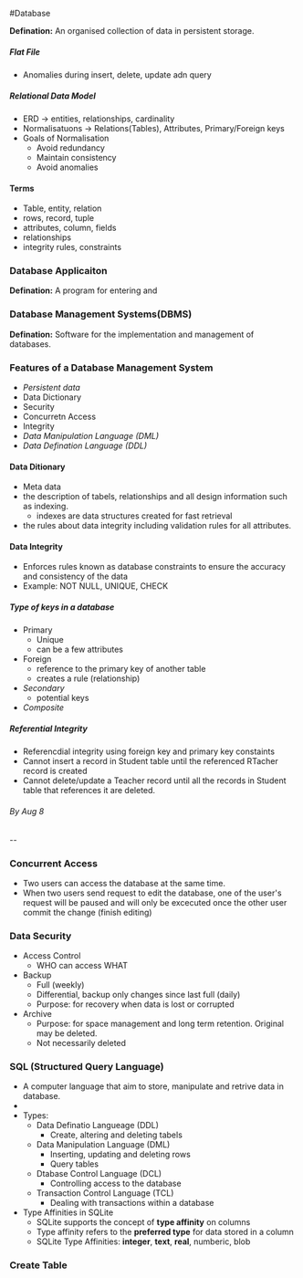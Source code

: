 #Database 

**Defination:** An organised collection of data in persistent storage. 

##### Flat File

* Anomalies during insert, delete, update adn query

##### Relational Data Model 

* ERD -> entities, relationships, cardinality 
* Normalisatuons -> Relations(Tables), Attributes, Primary/Foreign keys 
* Goals of Normalisation 
	* Avoid redundancy 
	* Maintain consistency 
	* Avoid anomalies

#### Terms
* Table, entity, relation 
* rows, record, tuple 
* attributes, column, fields 
* relationships 
* integrity rules, constraints 

### Database Applicaiton 
**Defination:** A program for entering and 

### Database Management Systems(DBMS) 
**Defination:** Software for the implementation and management of databases. 

### Features of a Database Management System
* _Persistent data_
* Data Dictionary 
* Security 
* Concurretn Access 
* Integrity 
* _Data Manipulation Language (DML)_ 
* _Data Defination Language (DDL)_ 

#### Data Ditionary 
* Meta data 
* the description of tabels, relationships and all design information such as indexing. 
	* indexes are data structures created for fast retrieval 
* the rules about data integrity including validation rules for all attributes. 

#### Data Integrity 
* Enforces rules known as database constraints to ensure the accuracy and consistency of the data 
* Example: NOT NULL, UNIQUE, CHECK 

##### Type of keys in a database 
* Primary 
	* Unique 
	* can be a few attributes 
* Foreign 
	* reference to the primary key of another table 
	* creates a rule (relationship) 
* _Secondary_ 
	* potential keys 
* _Composite_ 

##### Referential Integrity 
* Referencdial integrity using foreign key and primary key constaints 
* Cannot insert a record in Student table until the referenced RTacher record is created 
* Cannot delete/update a Teacher record until all the records in Student table that references it are deleted. 

###### By Aug 8 
-- 

### Concurrent Access 
* Two users can access the database at the same time. 
* When two users send request to edit the database, one of the user's request will be paused and will only be excecuted once the other user commit the change (finish editing) 

### Data Security
* Access Control 
	* WHO can access WHAT 
* Backup 
	* Full (weekly) 
	* Differential, backup only changes since last full (daily) 
	* Purpose: for recovery when data is lost or corrupted 
* Archive 
	* Purpose: for space management and long term retention. Original may be deleted. 
	* Not necessarily deleted 

### SQL (Structured Query Language) 
* A computer language that aim to store, manipulate and retrive data in database. 
* 
* Types: 
	* Data Definatio Langueage (DDL) 
		* Create, altering and deleting tabels
	* Data Manipulation Language (DML) 
		* Inserting, updating and deleting rows 
		* Query tables 
	* Dtabase Control Language (DCL) 
		* Controlling access to the database 
	* Transaction Control Language (TCL) 
		* Dealing with transactions within a database  
* Type Affinities in SQLite 
	* SQLite supports the concept of **type affinity** on columns 
	* Type affinity refers to the **preferred type** for data stored in a column 
	* SQLite Type Affinities: **integer**, **text**, **real**, numberic, blob  

### Create Table 